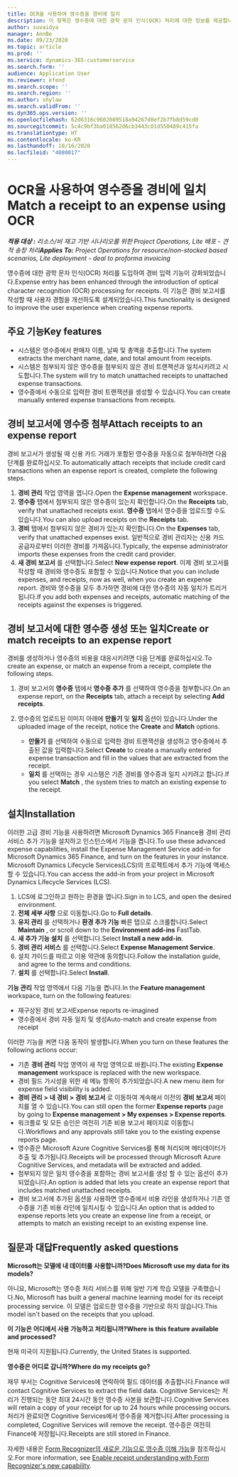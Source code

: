 ```yaml
---
title: OCR을 사용하여 영수증을 경비에 일치
description: 이 항목은 영수증에 대한 광학 문자 인식(OCR) 처리에 대한 정보를 제공합니다.
author: suvaidya
manager: AnnBe
ms.date: 09/23/2020
ms.topic: article
ms.prod: ''
ms.service: dynamics-365-customerservice
ms.search.form: ''
audience: Application User
ms.reviewer: kfend
ms.search.scope: ''
ms.search.region: ''
ms.author: shylaw
ms.search.validFrom: ''
ms.dyn365.ops.version: ''
ms.openlocfilehash: 62d6316c9602089518a94267d8ef2b7fb8d59cd0
ms.sourcegitcommit: 5c4c9bf3ba018562d6cb3443c01d550489c415fa
ms.translationtype: HT
ms.contentlocale: ko-KR
ms.lasthandoff: 10/16/2020
ms.locfileid: "4080017"
---
```

# <a name="match-a-receipt-to-an-expense-using-ocr"></a><span data-ttu-id="cf13b-103">OCR을 사용하여 영수증을 경비에 일치</span><span class="sxs-lookup"><span data-stu-id="cf13b-103">Match a receipt to an expense using OCR</span></span>

<span data-ttu-id="cf13b-104">_**적용 대상 :** 리소스/비 재고 기반 시나리오를 위한 Project Operations, Lite 배포 - 견적 송장 처리_</span><span class="sxs-lookup"><span data-stu-id="cf13b-104">_**Applies To:** Project Operations for resource/non-stocked based scenarios, Lite deployment - deal to proforma invoicing_</span></span>

<span data-ttu-id="cf13b-105">영수증에 대한 광학 문자 인식(OCR) 처리를 도입하여 경비 입력 기능이 강화되었습니다.</span><span class="sxs-lookup"><span data-stu-id="cf13b-105">Expense entry has been enhanced through the introduction of optical character recognition (OCR) processing for receipts.</span></span> <span data-ttu-id="cf13b-106">이 기능은 경비 보고서를 작성할 때 사용자 경험을 개선하도록 설계되었습니다.</span><span class="sxs-lookup"><span data-stu-id="cf13b-106">This functionality is designed to improve the user experience when creating expense reports.</span></span>

## <a name="key-features"></a><span data-ttu-id="cf13b-107">주요 기능</span><span class="sxs-lookup"><span data-stu-id="cf13b-107">Key features</span></span>

- <span data-ttu-id="cf13b-108">시스템은 영수증에서 판매자 이름, 날짜 및 총액을 추출합니다.</span><span class="sxs-lookup"><span data-stu-id="cf13b-108">The system extracts the merchant name, date, and total amount from receipts.</span></span>
- <span data-ttu-id="cf13b-109">시스템은 첨부되지 않은 영수증을 첨부되지 않은 경비 트랜잭션과 일치시키려고 시도합니다.</span><span class="sxs-lookup"><span data-stu-id="cf13b-109">The system will try to match unattached receipts to unattached expense transactions.</span></span>
- <span data-ttu-id="cf13b-110">영수증에서 수동으로 입력한 경비 트랜잭션을 생성할 수 있습니다.</span><span class="sxs-lookup"><span data-stu-id="cf13b-110">You can create manually entered expense transactions from receipts.</span></span>

## <a name="attach-receipts-to-an-expense-report"></a><span data-ttu-id="cf13b-111">경비 보고서에 영수증 첨부</span><span class="sxs-lookup"><span data-stu-id="cf13b-111">Attach receipts to an expense report</span></span>

<span data-ttu-id="cf13b-112">경비 보고서가 생성될 때 신용 카드 거래가 포함된 영수증을 자동으로 첨부하려면 다음 단계를 완료하십시오.</span><span class="sxs-lookup"><span data-stu-id="cf13b-112">To automatically attach receipts that include credit card transactions when an expense report is created, complete the following steps.</span></span>

  1. <span data-ttu-id="cf13b-113">**경비 관리** 작업 영역을 엽니다.</span><span class="sxs-lookup"><span data-stu-id="cf13b-113">Open the **Expense management** workspace.</span></span>
  2. <span data-ttu-id="cf13b-114">**영수증** 탭에서 첨부되지 않은 영수증이 있는지 확인합니다.</span><span class="sxs-lookup"><span data-stu-id="cf13b-114">On the **Receipts** tab, verify that unattached receipts exist.</span></span> <span data-ttu-id="cf13b-115">**영수증** 탭에서 영수증을 업로드할 수도 있습니다.</span><span class="sxs-lookup"><span data-stu-id="cf13b-115">You can also upload receipts on the **Receipts** tab.</span></span>
  3. <span data-ttu-id="cf13b-116">**경비** 탭에서 첨부되지 않은 경비가 있는지 확인합니다.</span><span class="sxs-lookup"><span data-stu-id="cf13b-116">On the **Expenses** tab, verify that unattached expenses exist.</span></span> <span data-ttu-id="cf13b-117">일반적으로 경비 관리자는 신용 카드 공급자로부터 이러한 경비를 가져옵니다.</span><span class="sxs-lookup"><span data-stu-id="cf13b-117">Typically, the expense administrator imports these expenses from the credit card provider.</span></span>
  4. <span data-ttu-id="cf13b-118">**새 경비 보고서** 를 선택합니다.</span><span class="sxs-lookup"><span data-stu-id="cf13b-118">Select **New expense report**.</span></span> <span data-ttu-id="cf13b-119">이제 경비 보고서를 작성할 때 경비와 영수증도 포함할 수 있습니다.</span><span class="sxs-lookup"><span data-stu-id="cf13b-119">Notice that you can include expenses, and receipts, now as well, when you create an expense report.</span></span> <span data-ttu-id="cf13b-120">경비와 영수증을 모두 추가하면 경비에 대한 영수증의 자동 일치가 트리거됩니다.</span><span class="sxs-lookup"><span data-stu-id="cf13b-120">If you add both expenses and receipts, automatic matching of the receipts against the expenses is triggered.</span></span>

## <a name="create-or-match-receipts-to-an-expense-report"></a><span data-ttu-id="cf13b-121">경비 보고서에 대한 영수증 생성 또는 일치</span><span class="sxs-lookup"><span data-stu-id="cf13b-121">Create or match receipts to an expense report</span></span>
<span data-ttu-id="cf13b-122">경비를 생성하거나 영수증의 비용을 대응시키려면 다음 단계를 완료하십시오.</span><span class="sxs-lookup"><span data-stu-id="cf13b-122">To create an expense, or match an expense from a receipt, complete the following steps.</span></span>

  1. <span data-ttu-id="cf13b-123">경비 보고서의 **영수증** 탭에서 **영수증 추가** 를 선택하여 영수증을 첨부합니다.</span><span class="sxs-lookup"><span data-stu-id="cf13b-123">On an expense report, on the **Receipts** tab, attach a receipt by selecting **Add receipts**.</span></span>
  2. <span data-ttu-id="cf13b-124">영수증의 업로드된 이미지 아래에 **만들기** 및 **일치** 옵션이 있습니다.</span><span class="sxs-lookup"><span data-stu-id="cf13b-124">Under the uploaded image of the receipt, notice the **Create** and **Match** options.</span></span>

      - <span data-ttu-id="cf13b-125">**만들기** 를 선택하여 수동으로 입력한 경비 트랜잭션을 생성하고 영수증에서 추출된 값을 입력합니다.</span><span class="sxs-lookup"><span data-stu-id="cf13b-125">Select **Create** to create a manually entered expense transaction and fill in the values that are extracted from the receipt.</span></span>
      - <span data-ttu-id="cf13b-126">**일치** 를 선택하는 경우 시스템은 기존 경비를 영수증과 일치 시키려고 합니다.</span><span class="sxs-lookup"><span data-stu-id="cf13b-126">If you select **Match** , the system tries to match an existing expense to the receipt.</span></span>

## <a name="installation"></a><span data-ttu-id="cf13b-127">설치</span><span class="sxs-lookup"><span data-stu-id="cf13b-127">Installation</span></span>

<span data-ttu-id="cf13b-128">이러한 고급 경비 기능을 사용하려면 Microsoft Dynamics 365 Finance용 경비 관리 서비스 추가 기능을 설치하고 인스턴스에서 기능을 켭니다.</span><span class="sxs-lookup"><span data-stu-id="cf13b-128">To use these advanced expense capabilities, install the Expense Management Service add-in for Microsoft Dynamics 365 Finance, and turn on the features in your instance.</span></span> <span data-ttu-id="cf13b-129">Microsoft Dynamics Lifecycle Services(LCS)의 프로젝트에서 추가 기능에 액세스할 수 있습니다.</span><span class="sxs-lookup"><span data-stu-id="cf13b-129">You can access the add-in from your project in Microsoft Dynamics Lifecycle Services (LCS).</span></span>

1. <span data-ttu-id="cf13b-130">LCS에 로그인하고 원하는 환경을 엽니다.</span><span class="sxs-lookup"><span data-stu-id="cf13b-130">Sign in to LCS, and open the desired environment.</span></span>
2. <span data-ttu-id="cf13b-131">**전체 세부 사항** 으로 이동합니다.</span><span class="sxs-lookup"><span data-stu-id="cf13b-131">Go to **Full details**.</span></span>
3. <span data-ttu-id="cf13b-132">**유지 관리** 를 선택하거나 **환경 추가 기능** 빠른 탭으로 스크롤합니다.</span><span class="sxs-lookup"><span data-stu-id="cf13b-132">Select **Maintain** , or scroll down to the **Environment add-ins** FastTab.</span></span>
4. <span data-ttu-id="cf13b-133">**새 추가 기능 설치** 를 선택합니다.</span><span class="sxs-lookup"><span data-stu-id="cf13b-133">Select **Install a new add-in**.</span></span>
5. <span data-ttu-id="cf13b-134">**경비 관리 서비스** 를 선택합니다.</span><span class="sxs-lookup"><span data-stu-id="cf13b-134">Select **Expense Management Service**.</span></span>
6. <span data-ttu-id="cf13b-135">설치 가이드를 따르고 이용 약관에 동의합니다.</span><span class="sxs-lookup"><span data-stu-id="cf13b-135">Follow the installation guide, and agree to the terms and conditions.</span></span>
7. <span data-ttu-id="cf13b-136">**설치** 를 선택합니다.</span><span class="sxs-lookup"><span data-stu-id="cf13b-136">Select **Install**.</span></span>

<span data-ttu-id="cf13b-137">**기능 관리** 작업 영역에서 다음 기능을 켭니다.</span><span class="sxs-lookup"><span data-stu-id="cf13b-137">In the **Feature management** workspace, turn on the following features:</span></span>

- <span data-ttu-id="cf13b-138">재구상된 경비 보고서</span><span class="sxs-lookup"><span data-stu-id="cf13b-138">Expense reports re-imagined</span></span>
- <span data-ttu-id="cf13b-139">영수증에서 경비 자동 일치 및 생성</span><span class="sxs-lookup"><span data-stu-id="cf13b-139">Auto-match and create expense from receipt</span></span>

<span data-ttu-id="cf13b-140">이러한 기능을 켜면 다음 동작이 발생합니다.</span><span class="sxs-lookup"><span data-stu-id="cf13b-140">When you turn on these features the following actions occur:</span></span>

- <span data-ttu-id="cf13b-141">기존 **경비 관리** 작업 영역이 새 작업 영역으로 바뀝니다.</span><span class="sxs-lookup"><span data-stu-id="cf13b-141">The existing **Expense management** workspace is replaced with the new workspace.</span></span>
- <span data-ttu-id="cf13b-142">경비 필드 가시성을 위한 새 메뉴 항목이 추가되었습니다.</span><span class="sxs-lookup"><span data-stu-id="cf13b-142">A new menu item for expense field visibility is added.</span></span>
- <span data-ttu-id="cf13b-143">**경비 관리 > 내 경비 > 경비 보고서** 로 이동하여 계속해서 이전의 **경비 보고서** 페이지를 열 수 있습니다.</span><span class="sxs-lookup"><span data-stu-id="cf13b-143">You can still open the former **Expense reports** page by going to **Expense management > My expenses > Expense reports**.</span></span>
- <span data-ttu-id="cf13b-144">워크플로 및 모든 승인은 여전히 기존 비용 보고서 페이지로 이동합니다.</span><span class="sxs-lookup"><span data-stu-id="cf13b-144">Workflows and any approvals still take you to the existing expense reports page.</span></span>
- <span data-ttu-id="cf13b-145">영수증은 Microsoft Azure Cognitive Services를 통해 처리되며 메타데이터가 추출 및 추가됩니다.</span><span class="sxs-lookup"><span data-stu-id="cf13b-145">Receipts will be processed through Microsoft Azure Cognitive Services, and metadata will be extracted and added.</span></span>
- <span data-ttu-id="cf13b-146">첨부되지 않은 일치 영수증을 포함하는 경비 보고서를 생성 할 수 있는 옵션이 추가되었습니다.</span><span class="sxs-lookup"><span data-stu-id="cf13b-146">An option is added that lets you create an expense report that includes matched unattached receipts.</span></span>
- <span data-ttu-id="cf13b-147">경비 보고서에 추가된 옵션을 사용하면 영수증에서 비용 라인을 생성하거나 기존 영수증을 기존 비용 라인에 일치시킬 수 있습니다.</span><span class="sxs-lookup"><span data-stu-id="cf13b-147">An option that is added to expense reports lets you create an expense line from a receipt, or attempts to match an existing receipt to an existing expense line.</span></span>

## <a name="frequently-asked-questions"></a><span data-ttu-id="cf13b-148">질문과 대답</span><span class="sxs-lookup"><span data-stu-id="cf13b-148">Frequently asked questions</span></span>

<span data-ttu-id="cf13b-149">**Microsoft는 모델에 내 데이터를 사용합니까?**</span><span class="sxs-lookup"><span data-stu-id="cf13b-149">**Does Microsoft use my data for its models?**</span></span>

<span data-ttu-id="cf13b-150">아니요, Microsoft는 영수증 처리 서비스를 위해 일반 기계 학습 모델을 구축했습니다.</span><span class="sxs-lookup"><span data-stu-id="cf13b-150">No, Microsoft has built a general machine learning model for its receipt processing service.</span></span> <span data-ttu-id="cf13b-151">이 모델은 업로드한 영수증을 기반으로 하지 않습니다.</span><span class="sxs-lookup"><span data-stu-id="cf13b-151">This model isn't based on the receipts that you upload.</span></span>

<span data-ttu-id="cf13b-152">**이 기능은 어디에서 사용 가능하고 처리됩니까?**</span><span class="sxs-lookup"><span data-stu-id="cf13b-152">**Where is this feature available and processed?**</span></span>

<span data-ttu-id="cf13b-153">현재 미국이 지원됩니다.</span><span class="sxs-lookup"><span data-stu-id="cf13b-153">Currently, the United States is supported.</span></span>

<span data-ttu-id="cf13b-154">**영수증은 어디로 갑니까?**</span><span class="sxs-lookup"><span data-stu-id="cf13b-154">**Where do my receipts go?**</span></span>

<span data-ttu-id="cf13b-155">재무 부서는 Cognitive Services에 연락하여 필드 데이터를 추출합니다.</span><span class="sxs-lookup"><span data-stu-id="cf13b-155">Finance will contact Cognitive Services to extract the field data.</span></span> <span data-ttu-id="cf13b-156">Cognitive Services는 처리가 진행되는 동안 최대 24시간 동안 영수증 사본을 보관합니다.</span><span class="sxs-lookup"><span data-stu-id="cf13b-156">Cognitive Services will retain a copy of your receipt for up to 24 hours while processing occurs.</span></span> <span data-ttu-id="cf13b-157">처리가 완료되면 Cognitive Services에서 영수증을 제거합니다.</span><span class="sxs-lookup"><span data-stu-id="cf13b-157">After processing is completed, Cognitive Services will remove the receipt.</span></span> <span data-ttu-id="cf13b-158">영수증은 여전히 Finance에 저장됩니다.</span><span class="sxs-lookup"><span data-stu-id="cf13b-158">Receipts are still stored in Finance.</span></span>

<span data-ttu-id="cf13b-159">자세한 내용은 [Form Recognizer의 새로운 기능으로 영수증 이해 가능](https://azure.microsoft.com/blog/enable-receipt-understanding-with-form-recognizer-s-new-capability/)을 참조하십시오.</span><span class="sxs-lookup"><span data-stu-id="cf13b-159">For more information, see [Enable receipt understanding with Form Recognizer's new capability](https://azure.microsoft.com/blog/enable-receipt-understanding-with-form-recognizer-s-new-capability/).</span></span>

